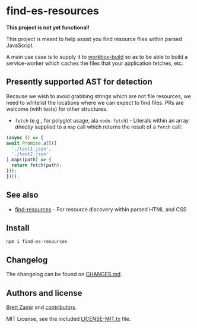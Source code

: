 # find-es-resources

**This project is not yet functional!**

This project is meant to help assist you find resource files within parsed
JavaScript.

A main use case is to supply it to [workbox-build](https://developers.google.com/web/tools/workbox/reference-docs/latest/module-workbox-build)
so as to be able to build a service-worker which caches the files that your
application fetches, etc.

## Presently supported AST for detection

Because we wish to avoid grabbing strings which are not file resources, we
need to whitelist the locations where we can expect to find files. PRs are
welcome (with tests) for other structures.

- `fetch` (e.g., for polyglot usage, ala `node-fetch`) - Literals within
    an array *directly* supplied to a `map` call which returns the result of
    a `fetch` call:

```js
(async () => {
await Promise.all([
  './test1.json',
  './test2.json'
].map((path) => {
  return fetch(path);
}));
})();
```

## See also

- [find-resources](https://www.npmjs.com/package/find-resources) - For resource
    discovery within parsed HTML and CSS

## Install

```shell
npm i find-es-resources
```

## Changelog

The changelog can be found on [CHANGES.md](./CHANGES.md).

## Authors and license

[Brett Zamir](http://brett-zamir.me/) and [contributors](https://github.com/brettz9/find-es-resources/graphs/contributors).

MIT License, see the included [LICENSE-MIT.tx](LICENSE-MIT.txt) file.

